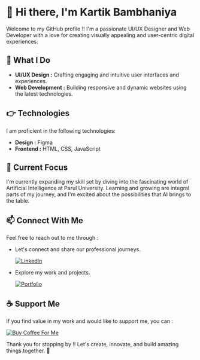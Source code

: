 # 👋 Hi there, I'm Kartik Bambhaniya

Welcome to my GitHub profile !! I'm a passionate UI/UX Designer and Web Developer  with a love for creating visually appealing and user-centric digital experiences.

## 👀 What I Do

- **UI/UX Design :** Crafting engaging and intuitive user interfaces and experiences.
- **Web Development :** Building responsive and dynamic websites using the latest technologies.

## 👉 Technologies

I am proficient in the following technologies:

- **Design :** Figma
- **Frontend :** HTML, CSS, JavaScript

## 🌱 Current Focus

I'm currently expanding my skill set by diving into the fascinating world of Artificial Intelligence at Parul University. Learning and growing are integral parts of my journey, and I'm excited about the possibilities that AI brings to the table.

## 📫 Connect With Me

Feel free to reach out to me through :

- Let's connect and share our professional journeys.
  
  [![LinkedIn](https://kartikbambhaniya.github.io/KartikBambhaniya/Linkedin.svg)](https://www.linkedin.com/in/kartikbambhaniya)
  
- Explore my work and projects.
  
  [![Portfolio](https://kartikbambhaniya.github.io/KartikBambhaniya/Portfolio.svg)](https://kartikbambhaniya.github.io/KartikBambhaniya)

## ☕ Support Me

If you find value in my work and would like to support me, you can :

[![Buy Coffee For Me](https://kartikbambhaniya.github.io/KartikBambhaniya/Buy%20Coffee%20for%20me.svg)](https://kartikbambhaniya.github.io/KartikBambhaniya)

Thank you for stopping by !! Let's create, innovate, and build amazing things together. 🚀
